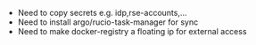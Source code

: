 - Need to copy secrets e.g. idp,rse-accounts,...
- Need to install argo/rucio-task-manager for sync
- Need to make docker-registry a floating ip for external access


